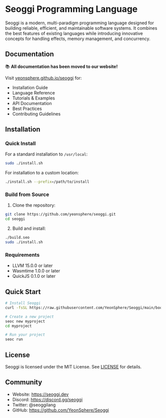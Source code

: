 # Seoggi Programming Language

Seoggi is a modern, multi-paradigm programming language designed for building reliable, efficient, and maintainable software systems. It combines the best features of existing languages while introducing innovative concepts for handling effects, memory management, and concurrency.

## Documentation

📚 **All documentation has been moved to our website!**

Visit [yeonsphere.github.io/seoggi](https://yeonsphere.github.io/seoggi.html) for:
- Installation Guide
- Language Reference
- Tutorials & Examples
- API Documentation
- Best Practices
- Contributing Guidelines

## Installation

### Quick Install

For a standard installation to `/usr/local`:

```bash
sudo ./install.sh
```

For installation to a custom location:

```bash
./install.sh --prefix=/path/to/install
```

### Build from Source

1. Clone the repository:
```bash
git clone https://github.com/yeonsphere/seoggi.git
cd seoggi
```

2. Build and install:
```bash
./build.seo
sudo ./install.sh
```

### Requirements

- LLVM 15.0.0 or later
- Wasmtime 1.0.0 or later
- QuickJS 0.1.0 or later

## Quick Start

```bash
# Install Seoggi
curl -fsSL https://raw.githubusercontent.com/YeonSphere/Seoggi/main/bootstrap/install.sh | sh

# Create a new project
seoc new myproject
cd myproject

# Run your project
seoc run
```

## License

Seoggi is licensed under the MIT License. See [LICENSE](LICENSE) for details.

## Community

- Website: https://seoggi.dev
- Discord: https://discord.gg/seoggi
- Twitter: @seoggilang
- GitHub: https://github.com/YeonSphere/Seoggi

